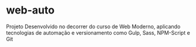 # web-auto
Projeto Desenvolvido no decorrer do curso de Web Moderno, aplicando tecnologias de automação e versionamento como Gulp, Sass, NPM-Script e Git
